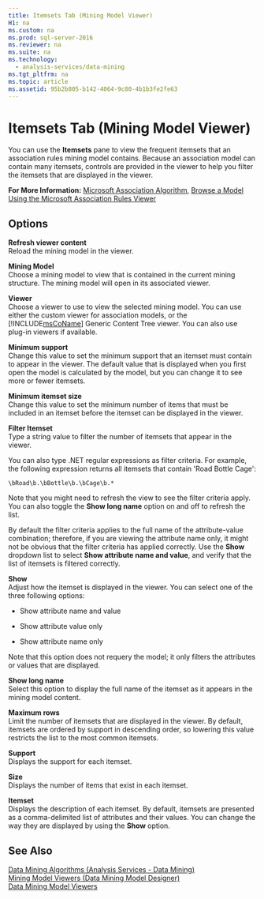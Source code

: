 ```yaml
---
title: Itemsets Tab (Mining Model Viewer)
H1: na
ms.custom: na
ms.prod: sql-server-2016
ms.reviewer: na
ms.suite: na
ms.technology: 
  - analysis-services/data-mining
ms.tgt_pltfrm: na
ms.topic: article
ms.assetid: 95b2b805-b142-4064-9c80-4b1b3fe2fe63
---
```

# Itemsets Tab (Mining Model Viewer)
  You can use the **Itemsets** pane to view the frequent itemsets that an association rules mining model contains. Because an association model can contain many itemsets, controls are provided in the viewer to help you filter the itemsets that are displayed in the viewer.  
  
 **For More Information:** [Microsoft Association Algorithm](../../Topics/TopicNameNotContainA/Microsoft-Association-Algorithm.md), [Browse a Model Using the Microsoft Association Rules Viewer](../../Topics/TopicNameContainA/Browse-a-Model-Using-the-Microsoft-Association-Rules-Viewer.md)  
  
## Options  
 **Refresh viewer content**  
 Reload the mining model in the viewer.  
  
 **Mining Model**  
 Choose a mining model to view that is contained in the current mining structure. The mining model will open in its associated viewer.  
  
 **Viewer**  
 Choose a viewer to use to view the selected mining model. You can use either the custom viewer for association models, or the [!INCLUDE[msCoName](../../Token/Other/msCoName_md.md)] Generic Content Tree viewer. You can also use plug\-in viewers if available.  
  
 **Minimum support**  
 Change this value to set the minimum support that an itemset must contain to appear in the viewer. The default value that is displayed when you first open the model is calculated by the model, but you can change it to see more or fewer itemsets.  
  
 **Minimum itemset size**  
 Change this value to set the minimum number of items that must be included in an itemset before the itemset can be displayed in the viewer.  
  
 **Filter Itemset**  
 Type a string value to filter the number of itemsets that appear in the viewer.  
  
 You can also type .NET regular expressions as filter criteria. For example, the following expression returns all itemsets that contain 'Road Bottle Cage':  
  
 `\bRoad\b.\bBottle\b.\bCage\b.*`  
  
 Note that you might need to refresh the view to see the filter criteria apply. You can also toggle the **Show long name** option on and off to refresh the list.  
  
 By default the filter criteria applies to the full name of the attribute\-value combination; therefore, if you are viewing the attribute name only, it might not be obvious that the filter criteria has applied correctly. Use the **Show** dropdown list to select **Show attribute name and value**, and verify that the list of itemsets is filtered correctly.  
  
 **Show**  
 Adjust how the itemset is displayed in the viewer. You can select one of the three following options:  
  
-   Show attribute name and value  
  
-   Show attribute value only  
  
-   Show attribute name only  
  
 Note that this option does not requery the model; it only filters the attributes or values that are displayed.  
  
 **Show long name**  
 Select this option to display the full name of the itemset as it appears in the mining model content.  
  
 **Maximum rows**  
 Limit the number of itemsets that are displayed in the viewer. By default, itemsets are ordered by support in descending order, so lowering this value restricts the list to the most common itemsets.  
  
 **Support**  
 Displays the support for each itemset.  
  
 **Size**  
 Displays the number of items that exist in each itemset.  
  
 **Itemset**  
 Displays the description of each itemset. By default, itemsets are presented as a comma\-delimited list of attributes and their values. You can change the way they are displayed by using the **Show** option.  
  
## See Also  
 [Data Mining Algorithms &#40;Analysis Services - Data Mining&#41;](../../Topics/TopicNameNotContainA/Data-Mining-Algorithms--Analysis-Services---Data-Mining-.md)   
 [Mining Model Viewers &#40;Data Mining Model Designer&#41;](../../Topics/TopicNameNotContainA/Mining-Model-Viewers--Data-Mining-Model-Designer-.md)   
 [Data Mining Model Viewers](../../Topics/TopicNameNotContainA/Data-Mining-Model-Viewers.md)  
  
  